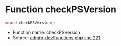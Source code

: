 Function checkPSVersion
===========================





```php
mixed checkPSVersion()
```

* Function name: checkPSVersion
* Source: [admin-dev/functions.php line 221](https://github.com/PrestaShop/PrestaShop/blob/1.6.0.4/admin-dev/functions.php#L221).

